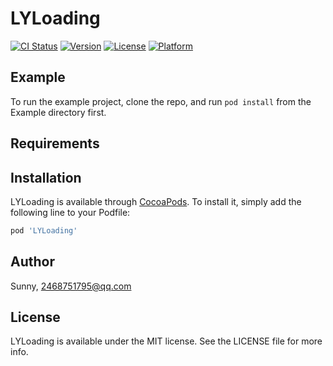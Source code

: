 # LYLoading

[![CI Status](https://img.shields.io/travis/Sunny/LYLoading.svg?style=flat)](https://travis-ci.org/Sunny/LYLoading)
[![Version](https://img.shields.io/cocoapods/v/LYLoading.svg?style=flat)](https://cocoapods.org/pods/LYLoading)
[![License](https://img.shields.io/cocoapods/l/LYLoading.svg?style=flat)](https://cocoapods.org/pods/LYLoading)
[![Platform](https://img.shields.io/cocoapods/p/LYLoading.svg?style=flat)](https://cocoapods.org/pods/LYLoading)

## Example

To run the example project, clone the repo, and run `pod install` from the Example directory first.

## Requirements

## Installation

LYLoading is available through [CocoaPods](https://cocoapods.org). To install
it, simply add the following line to your Podfile:

```ruby
pod 'LYLoading'
```

## Author

Sunny, 2468751795@qq.com

## License

LYLoading is available under the MIT license. See the LICENSE file for more info.
